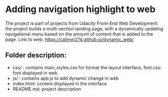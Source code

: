 # Adding navigation highlight to web
The project is part of projects from Udacity Front-End Web Development: the project builds a multi-section landing page, with a dynamically updating navigational menu based on the amount of content that is added to the page.
Link to web: https://callmej274.github.io/dynamic_web/
## Folder description:
- css/ : contains main_styles.css for format the layout interface, font.css: font displayed in web
- js/ : contains app.js to add dynamic change in web
- index.html: content displayed in the interface
- README.md: project description

